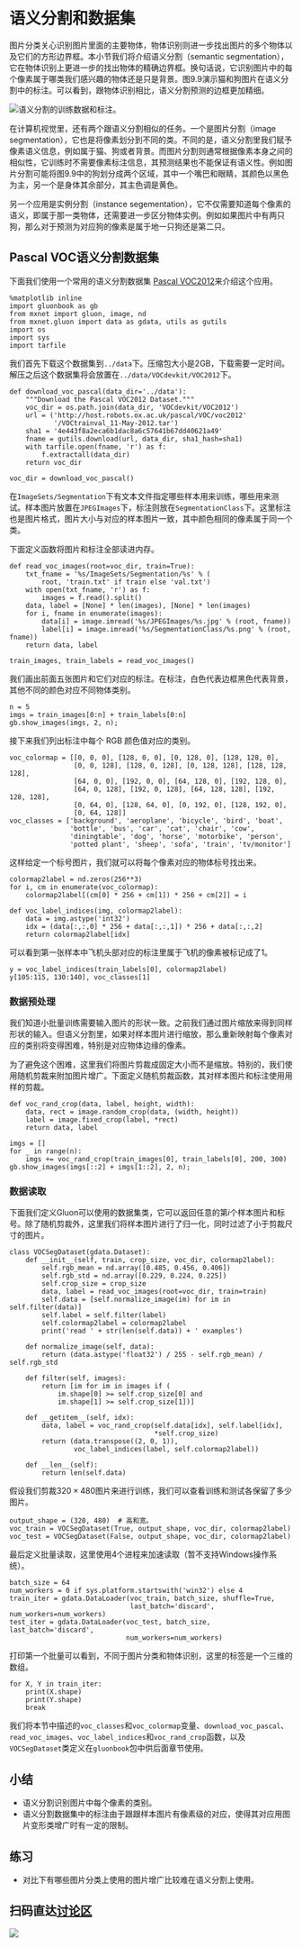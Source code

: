 # 语义分割和数据集

图片分类关心识别图片里面的主要物体，物体识别则进一步找出图片的多个物体以及它们的方形边界框。本小节我们将介绍语义分割（semantic segmentation），它在物体识别上更进一步的找出物体的精确边界框。换句话说，它识别图片中的每个像素属于哪类我们感兴趣的物体还是只是背景。图9.9演示猫和狗图片在语义分割中的标注。可以看到，跟物体识别相比，语义分割预测的边框更加精细。

![语义分割的训练数据和标注。](../img/segmentation.svg)

在计算机视觉里，还有两个跟语义分割相似的任务。一个是图片分割（image segmentation），它也是将像素划分到不同的类。不同的是，语义分割里我们赋予像素语义信息，例如属于猫、狗或者背景。而图片分割则通常根据像素本身之间的相似性，它训练时不需要像素标注信息，其预测结果也不能保证有语义性。例如图片分割可能将图9.9中的狗划分成两个区域，其中一个嘴巴和眼睛，其颜色以黑色为主，另一个是身体其余部分，其主色调是黄色。

另一个应用是实例分割（instance segementation），它不仅需要知道每个像素的语义，即属于那一类物体，还需要进一步区分物体实例。例如如果图片中有两只狗，那么对于预测为对应狗的像素是属于地一只狗还是第二只。

## Pascal VOC语义分割数据集

下面我们使用一个常用的语义分割数据集
[Pascal VOC2012](http://host.robots.ox.ac.uk/pascal/VOC/voc2012/)来介绍这个应用。

```{.python .input  n=1}
%matplotlib inline
import gluonbook as gb
from mxnet import gluon, image, nd
from mxnet.gluon import data as gdata, utils as gutils
import os
import sys
import tarfile
```

我们首先下载这个数据集到`../data`下。压缩包大小是2GB，下载需要一定时间。解压之后这个数据集将会放置在`../data/VOCdevkit/VOC2012`下。

```{.python .input  n=2}
def download_voc_pascal(data_dir='../data'):
    """Download the Pascal VOC2012 Dataset."""
    voc_dir = os.path.join(data_dir, 'VOCdevkit/VOC2012')
    url = ('http://host.robots.ox.ac.uk/pascal/VOC/voc2012'
           '/VOCtrainval_11-May-2012.tar')
    sha1 = '4e443f8a2eca6b1dac8a6c57641b67dd40621a49'
    fname = gutils.download(url, data_dir, sha1_hash=sha1)
    with tarfile.open(fname, 'r') as f:
        f.extractall(data_dir)
    return voc_dir

voc_dir = download_voc_pascal()
```

在`ImageSets/Segmentation`下有文本文件指定哪些样本用来训练，哪些用来测试。样本图片放置在`JPEGImages`下，标注则放在`SegmentationClass`下。这里标注也是图片格式，图片大小与对应的样本图片一致，其中颜色相同的像素属于同一个类。

下面定义函数将图片和标注全部读进内存。

```{.python .input  n=3}
def read_voc_images(root=voc_dir, train=True):
    txt_fname = '%s/ImageSets/Segmentation/%s' % (
        root, 'train.txt' if train else 'val.txt')
    with open(txt_fname, 'r') as f:
        images = f.read().split()
    data, label = [None] * len(images), [None] * len(images)
    for i, fname in enumerate(images):
        data[i] = image.imread('%s/JPEGImages/%s.jpg' % (root, fname))
        label[i] = image.imread('%s/SegmentationClass/%s.png' % (root, fname))
    return data, label

train_images, train_labels = read_voc_images()
```

我们画出前面五张图片和它们对应的标注。在标注，白色代表边框黑色代表背景，其他不同的颜色对应不同物体类别。

```{.python .input  n=4}
n = 5
imgs = train_images[0:n] + train_labels[0:n]
gb.show_images(imgs, 2, n);
```

接下来我们列出标注中每个 RGB 颜色值对应的类别。

```{.python .input  n=5}
voc_colormap = [[0, 0, 0], [128, 0, 0], [0, 128, 0], [128, 128, 0],
                [0, 0, 128], [128, 0, 128], [0, 128, 128], [128, 128, 128],
                [64, 0, 0], [192, 0, 0], [64, 128, 0], [192, 128, 0],
                [64, 0, 128], [192, 0, 128], [64, 128, 128], [192, 128, 128],
                [0, 64, 0], [128, 64, 0], [0, 192, 0], [128, 192, 0],
                [0, 64, 128]]
voc_classes = ['background', 'aeroplane', 'bicycle', 'bird', 'boat',
               'bottle', 'bus', 'car', 'cat', 'chair', 'cow',
               'diningtable', 'dog', 'horse', 'motorbike', 'person',
               'potted plant', 'sheep', 'sofa', 'train', 'tv/monitor']
```

这样给定一个标号图片，我们就可以将每个像素对应的物体标号找出来。

```{.python .input  n=6}
colormap2label = nd.zeros(256**3)
for i, cm in enumerate(voc_colormap):
    colormap2label[(cm[0] * 256 + cm[1]) * 256 + cm[2]] = i

def voc_label_indices(img, colormap2label):
    data = img.astype('int32')
    idx = (data[:,:,0] * 256 + data[:,:,1]) * 256 + data[:,:,2]
    return colormap2label[idx]
```

可以看到第一张样本中飞机头部对应的标注里属于飞机的像素被标记成了1。

```{.python .input  n=7}
y = voc_label_indices(train_labels[0], colormap2label)
y[105:115, 130:140], voc_classes[1]
```

### 数据预处理

我们知道小批量训练需要输入图片的形状一致。之前我们通过图片缩放来得到同样形状的输入。但语义分割里，如果对样本图片进行缩放，那么重新映射每个像素对应的类别将变得困难，特别是对应物体边缘的像素。

为了避免这个困难，这里我们将图片剪裁成固定大小而不是缩放。特别的，我们使用随机剪裁来附加图片增广。下面定义随机剪裁函数，其对样本图片和标注使用用样的剪裁。

```{.python .input  n=8}
def voc_rand_crop(data, label, height, width):
    data, rect = image.random_crop(data, (width, height))
    label = image.fixed_crop(label, *rect)
    return data, label

imgs = []
for _ in range(n):
    imgs += voc_rand_crop(train_images[0], train_labels[0], 200, 300)
gb.show_images(imgs[::2] + imgs[1::2], 2, n);
```

### 数据读取

下面我们定义Gluon可以使用的数据集类，它可以返回任意的第$i$个样本图片和标号。除了随机剪裁外，这里我们将样本图片进行了归一化，同时过滤了小于剪裁尺寸的图片。

```{.python .input  n=9}
class VOCSegDataset(gdata.Dataset):
    def __init__(self, train, crop_size, voc_dir, colormap2label):
        self.rgb_mean = nd.array([0.485, 0.456, 0.406])
        self.rgb_std = nd.array([0.229, 0.224, 0.225])
        self.crop_size = crop_size        
        data, label = read_voc_images(root=voc_dir, train=train)
        self.data = [self.normalize_image(im) for im in self.filter(data)]
        self.label = self.filter(label)
        self.colormap2label = colormap2label
        print('read ' + str(len(self.data)) + ' examples')
        
    def normalize_image(self, data):
        return (data.astype('float32') / 255 - self.rgb_mean) / self.rgb_std
    
    def filter(self, images):
        return [im for im in images if (
            im.shape[0] >= self.crop_size[0] and
            im.shape[1] >= self.crop_size[1])]

    def __getitem__(self, idx):
        data, label = voc_rand_crop(self.data[idx], self.label[idx],
                                    *self.crop_size)
        return (data.transpose((2, 0, 1)),
                voc_label_indices(label, self.colormap2label))

    def __len__(self):
        return len(self.data)
```

假设我们剪裁$320\times 480$图片来进行训练，我们可以查看训练和测试各保留了多少图片。

```{.python .input  n=10}
output_shape = (320, 480)  # 高和宽。
voc_train = VOCSegDataset(True, output_shape, voc_dir, colormap2label)
voc_test = VOCSegDataset(False, output_shape, voc_dir, colormap2label)
```

最后定义批量读取，这里使用4个进程来加速读取（暂不支持Windows操作系统）。

```{.python .input  n=11}
batch_size = 64
num_workers = 0 if sys.platform.startswith('win32') else 4
train_iter = gdata.DataLoader(voc_train, batch_size, shuffle=True,
                              last_batch='discard', num_workers=num_workers)
test_iter = gdata.DataLoader(voc_test, batch_size, last_batch='discard',
                             num_workers=num_workers)
```

打印第一个批量可以看到，不同于图片分类和物体识别，这里的标签是一个三维的数组。

```{.python .input  n=12}
for X, Y in train_iter:
    print(X.shape)
    print(Y.shape)
    break
```

我们将本节中描述的`voc_classes`和`voc_colormap`变量、`download_voc_pascal`、`read_voc_images`、`voc_label_indices`和`voc_rand_crop`函数，以及`VOCSegDataset`类定义在`gluonbook`包中供后面章节使用。

## 小结

* 语义分割识别图片中每个像素的类别。
* 语义分割数据集中的标注由于跟跟样本图片有像素级的对应，使得其对应用图片变形类增广时有一定的限制。

## 练习

* 对比下有哪些图片分类上使用的图片增广比较难在语义分割上使用。

## 扫码直达[讨论区](https://discuss.gluon.ai/t/topic/7218)

![](../img/qr_semantic-segmentation-and-dataset.svg)
